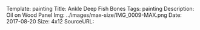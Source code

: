 Template: painting
Title:  Ankle Deep Fish Bones
Tags: painting
Description: Oil on Wood Panel
Img: ../images/max-size/IMG_0009-MAX.png
Date: 2017-08-20
Size: 4x12
SourceURL: 
    